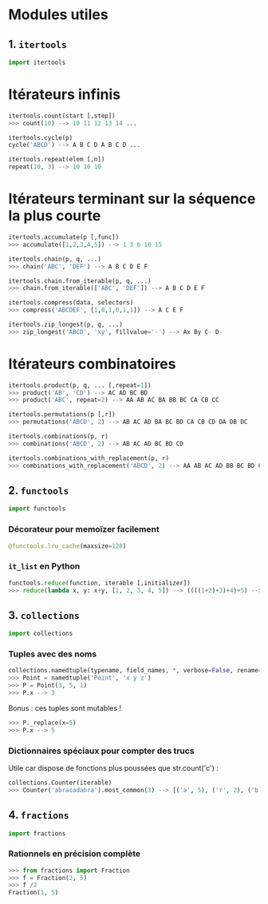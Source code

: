 # Modules utiles

## 1. `itertools`

```Python
import itertools
```

# Itérateurs infinis

```Python
itertools.count(start [,step])
>>> count(10) --> 10 11 12 13 14 ...
```

```Python
itertools.cycle(p)
cycle('ABCD') --> A B C D A B C D ...
```

```Python
itertools.repeat(elem [,n])
repeat(10, 3) --> 10 10 10
```

# Itérateurs terminant sur la séquence la plus courte

```Python
itertools.accumulate(p [,func])
>>> accumulate([1,2,3,4,5]) --> 1 3 6 10 15
```

```Python
itertools.chain(p, q, ...)
>>> chain('ABC', 'DEF') --> A B C D E F
```

```Python
itertools.chain.from_iterable(p, q, ...)
>>> chain.from_iterable(['ABC', 'DEF']) --> A B C D E F
```

```Python
itertools.compress(data, selectors)
>>> compress('ABCDEF', [1,0,1,0,1,1]) --> A C E F
```

```Python
itertools.zip_longest(p, q, ...)
>>> zip_longest('ABCD', 'xy', fillvalue='-') --> Ax By C- D-
```

# Itérateurs combinatoires

```Python
itertools.product(p, q, ... [,repeat=1])
>>> product('AB', 'CD') --> AC AD BC BD
>>> product('ABC', repeat=2) --> AA AB AC BA BB BC CA CB CC
```

```Python
itertools.permutations(p [,r])
>>> permutations('ABCD', 2) --> AB AC AD BA BC BD CA CB CD DA DB DC
```

```Python
itertools.combinations(p, r)
>>> combinations('ABCD', 2) --> AB AC AD BC BD CD
```

```Python
itertools.combinations_with_replacement(p, r)
>>> combinations_with_replacement('ABCD', 2) --> AA AB AC AD BB BC BD CC CD DD
```


## 2. `functools`

```Python
import functools
```

### Décorateur pour memoïzer facilement

```Python
@functools.lru_cache(maxsize=128)
```

### `it_list` en Python

```Python
functools.reduce(function, iterable [,initializer])
>>> reduce(lambda x, y: x+y, [1, 2, 3, 4, 5]) --> ((((1+2)+3)+4)+5) --> 15
```

## 3. `collections`

```Python
import collections
```

### Tuples avec des noms

```Python
collections.namedtuple(typename, field_names, *, verbose=False, rename=False, module=None)
>>> Point = namedtuple('Point', 'x y z')
>>> P = Point(3, 5, 1)
>>> P.x --> 3
```

Bonus : ces tuples sont mutables !

```Python
>>> P._replace(x=5)
>>> P.x --> 5
```

### Dictionnaires spéciaux pour compter des trucs

Utile car dispose de fonctions plus poussées que str.count('c') :

```Python
collections.Counter(iterable)
>>> Counter('abracadabra').most_common(3) --> [('a', 5), ('r', 2), ('b', 2)]
```

## 4. `fractions`

```Python
import fractions
```

### Rationnels en précision complète

```Python
>>> from fractions import Fraction
>>> f = Fraction(2, 5)
>>> f /2
Fraction(1, 5)
```